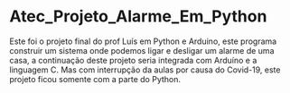 # Atec_Projeto_Alarme_Em_Python

Este foi o projeto final do prof Luís em Python e Arduino, este programa construir um sistema onde podemos ligar e desligar um alarme de uma casa, a continuação deste projeto seria integrada com Arduíno e  a linguagem C. Mas com interrupção da aulas por causa do Covid-19, este projeto ficou somente com a parte do Python.
